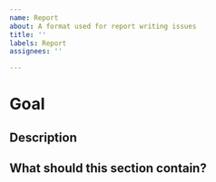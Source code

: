 ```yaml
---
name: Report
about: A format used for report writing issues
title: ''
labels: Report
assignees: ''

---
```


# Goal

## Description

## What should this section contain?
